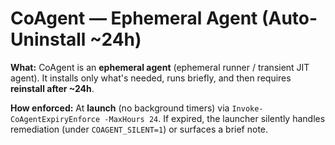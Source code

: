 ﻿# CoAgent — Ephemeral Agent (Auto-Uninstall ~24h)

**What:** CoAgent is an **ephemeral agent** (ephemeral runner / transient JIT agent).
It installs only what's needed, runs briefly, and then requires **reinstall after ~24h**.

**How enforced:** At **launch** (no background timers) via `Invoke-CoAgentExpiryEnforce -MaxHours 24`.
If expired, the launcher silently handles remediation (under `COAGENT_SILENT=1`) or surfaces a brief note.